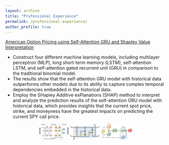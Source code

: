 ```yaml
---
layout: archive
title: "Professional Experience"
permalink: /professional-experience/
author_profile: true
---
```


[American Option Pricing using Self-Attention GRU and Shapley Value Interpretation](https://arxiv.org/pdf/2310.12500.pdf)
* Construct four different machine learning models, including multilayer perceptron (MLP), long short-term memory (LSTM), self-attention LSTM, and self-attention gated recurrent unit (GRU) in comparison to the traditional binomial model.
* The results show that the self-attention GRU model with historical data outperforms other models due to its ability to capture complex temporal dependencies embedded in the historical data.
* Employ the SHapley Additive exPlanations (SHAP) method to interpret and analyze the prediction results of the self-attention GRU model with historical data, which provides insights that the current spot price, strike, and moneyness have the greatest impacts on predicting the current SPY call price.

<p align="center">
  <img src="/images/paper1-MLP.jpg" height="50" alt="Image 2">
  <img src="/images/paper1-LSTM.jpg" height="50" alt="Image 3">
  <img src="/images/paper1-self-attention.jpg" height="50" alt="Image 4">
</p>
